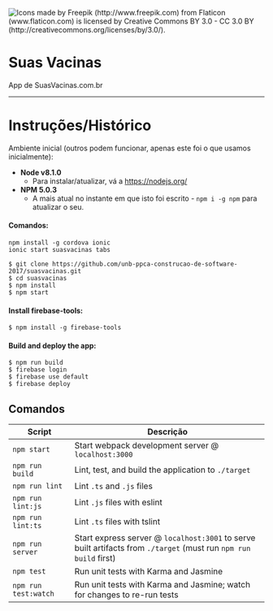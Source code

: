 ![Icons made by Freepik (http://www.freepik.com) from Flaticon (www.flaticon.com) is licensed by Creative Commons BY 3.0 - CC 3.0 BY (http://creativecommons.org/licenses/by/3.0/).](https://avatars3.githubusercontent.com/u/29361579?v=3&s=200)

# Suas Vacinas

App de SuasVacinas.com.br

---

# Instruções/Histórico

Ambiente inicial (outros podem funcionar, apenas este foi o que usamos inicialmente):

- **Node v8.1.0**
  - Para instalar/atualizar, vá a https://nodejs.org/
- **NPM 5.0.3**
  - A mais atual no instante em que isto foi escrito - `npm i -g npm` para atualizar o seu.

#### Comandos:

```shell
npm install -g cordova ionic
ionic start suasvacinas tabs
```

```shell
$ git clone https://github.com/unb-ppca-construcao-de-software-2017/suasvacinas.git
$ cd suasvacinas
$ npm install
$ npm start
```



#### Install firebase-tools:
```shell
$ npm install -g firebase-tools
```

#### Build and deploy the app:
```shell
$ npm run build
$ firebase login
$ firebase use default
$ firebase deploy
```


Comandos
--------

|Script|Descrição|
|---|---|
|`npm start`|Start webpack development server @ `localhost:3000`|
|`npm run build`|Lint, test, and build the application to `./target`|
|`npm run lint`|Lint `.ts` and `.js` files|
|`npm run lint:js`|Lint `.js` files with eslint|
|`npm run lint:ts`|Lint `.ts` files with tslint|
|`npm run server`|Start express server @ `localhost:3001` to serve built artifacts from `./target` (must run `npm run build` first)|
|`npm test`|Run unit tests with Karma and Jasmine|
|`npm run test:watch`|Run unit tests with Karma and Jasmine; watch for changes to re-run tests|
